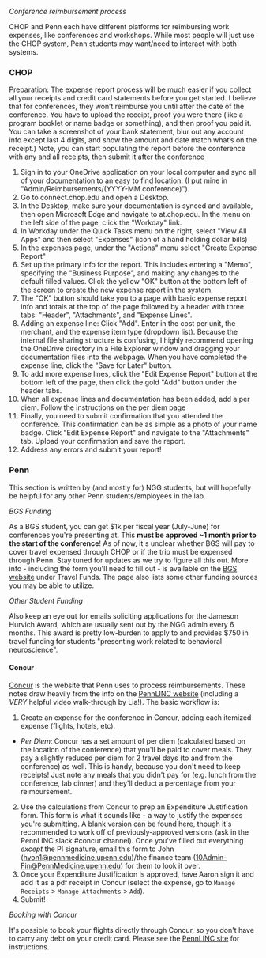*Conference reimbursement process*

CHOP and Penn each have different platforms for reimbursing work expenses, like conferences and workshops. While most people will just use the CHOP system, Penn students may want/need to interact with both systems.

### CHOP

Preparation: The expense report process will be much easier if you collect all your receipts and credit card statements before you get started.  I believe that for conferences, they won’t reimburse you until after the date of the conference. You have to upload the receipt, proof you were there (like a program booklet or name badge or something), and then proof you paid it. You can take a screenshot of your bank statement, blur out any account info except last 4 digits, and show the amount and date match what’s on the receipt.) Note, you can start populating the report before the conference with any and all receipts, then submit it after the conference

1. Sign in to your OneDrive application on your local computer and sync all of your documentation to an easy to find location. (I put mine in "Admin/Reimbursements/(YYYY-MM conference)").
2. Go to connect.chop.edu and open a Desktop. 
3. In the Desktop, make sure your documentation is synced and available, then open Microsoft Edge and navigate to at.chop.edu. In the menu on the left side of the page, click the "Workday" link.
4. In Workday under the Quick Tasks menu on the right, select "View All Apps" and then select "Expenses" (icon of a hand holding dollar bills)
5. In the expenses page, under the "Actions" menu select "Create Expense Report"
6. Set up the primary info for the report. This includes entering a "Memo", specifying the "Business Purpose", and making any changes to the default filled values. Click the yellow "OK" button at the bottom left of the screen to create the new expense report in the system.
7. The "OK" button should take you to a page with basic expense report info and totals at the top of the page followed by a header with three tabs: "Header", "Attachments", and "Expense Lines". 
8. Adding an expense line: Click "Add". Enter in the cost per unit, the merchant, and the expense item type (dropdown list). Because the internal file sharing structure is confusing, I highly recommend opening the OneDrive directory in a File Explorer window and dragging your documentation files into the webpage. When you have completed the expense line, click the "Save for Later" button.
9. To add more expense lines, click the "Edit Expense Report" button at the bottom left of the page, then click the gold "Add" button under the header tabs. 
10. When all expense lines and documentation has been added, add a per diem. Follow the instructions on the per diem page
11. Finally, you need to submit confirmation that you attended the conference. This confirmation can be as simple as a photo of your name badge. Click "Edit Expense Report" and navigate to the "Attachments" tab. Upload your confirmation and save the report.
12. Address any errors and submit your report!

### Penn

This section is written by (and mostly for) NGG students, but will hopefully be helpful for any other Penn students/employees in the lab.

*BGS Funding*

As a BGS student, you can get $1k per fiscal year (July-June) for conferences you're presenting at. This **must be approved ~1 month prior to the start of the conference**! As of now, it's unclear whether BGS will pay to cover travel expensed through CHOP or if the trip must be expensed through Penn. Stay tuned for updates as we try to figure all this out. More info - including the form you'll need to fill out - is available on the [BGS website](https://www.med.upenn.edu/bgs/student-funding.html) under Travel Funds. The page also lists some other funding sources you may be able to utilize.

*Other Student Funding*

Also keep an eye out for emails soliciting applications for the Jameson Hurvich Award, which are usually sent out by the NGG admin every 6 months. This award is pretty low-burden to apply to and provides $750 in travel funding for students "presenting work related to behavioral neuroscience".

#### Concur
[Concur](https://cms.business-services.upenn.edu/penntravel/expense-report.html) is the website that Penn uses to process reimbursements. These notes draw heavily from the info on the [PennLINC website](https://pennlinc.github.io/docs/LabHome/CONCUR_Reimbursement/) (including a *VERY* helpful video walk-through by Lia!). The basic workflow is:

1. Create an expense for the conference in Concur, adding each itemized expense (flights, hotels, etc). 
  - *Per Diem*: Concur has a set amount of per diem (calculated based on the location of the conference) that you'll be paid to cover meals. They pay a slightly reduced per diem for 2 travel days (to and from the conference) as well. This is handy, because you don't need to keep receipts! Just note any meals that you didn't pay for (e.g. lunch from the conference, lab dinner) and they'll deduct a percentage from your reimbursement.
2. Use the calculations from Concur to prep an Expenditure Justification form. This form is what it sounds like - a way to justify the expenses you're submitting. A blank version can be found [here](https://www.med.upenn.edu/ggeb/assets/user-content/Financial%20Forms/penn-a21-form.pdf), though it's recommended to work off of previously-approved versions (ask in the PennLINC slack #concur channel). Once you've filled out everything *except* the PI signature, email this form to John (hyon1@pennmedicine.upenn.edu)/the finance team (10Admin-Fin@PennMedicine.upenn.edu) for them to look it over.
3. Once your Expenditure Justification is approved, have Aaron sign it and add it as a pdf receipt in Concur (select the expense, go to `Manage Receipts` > `Manage Attachments` > `Add`).
4. Submit! 

*Booking with Concur*

It's possible to book your flights directly through Concur, so you don't have to carry any debt on your credit card. Please see the [PennLINC site](https://pennlinc.github.io/docs/LabHome/CONCUR_Reimbursement/#booking-flights-via-concur) for instructions.


